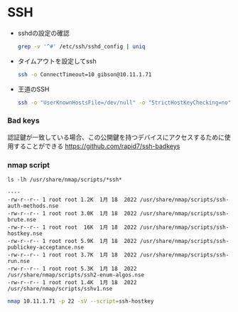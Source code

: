 # SSH

* sshdの設定の確認

  ```bash
  grep -v '^#' /etc/ssh/sshd_config | uniq
  ```

* タイムアウトを設定してssh

  ```bash
  ssh -o ConnectTimeout=10 gibson@10.11.1.71
  ```

* 王道のSSH

  ```bash
  ssh -o "UserKnownHostsFile=/dev/null" -o "StrictHostKeyChecking=no" student@192.168.127.52 -p 2222
  ```

  



### Bad keys

認証鍵が一致している場合、この公開鍵を持つデバイスにアクセスするために使用することができる
https://github.com/rapid7/ssh-badkeys



### nmap script

```
ls -lh /usr/share/nmap/scripts/*ssh*

----
-rw-r--r-- 1 root root 1.2K  1月 18  2022 /usr/share/nmap/scripts/ssh-auth-methods.nse
-rw-r--r-- 1 root root 3.0K  1月 18  2022 /usr/share/nmap/scripts/ssh-brute.nse
-rw-r--r-- 1 root root  16K  1月 18  2022 /usr/share/nmap/scripts/ssh-hostkey.nse
-rw-r--r-- 1 root root 5.9K  1月 18  2022 /usr/share/nmap/scripts/ssh-publickey-acceptance.nse
-rw-r--r-- 1 root root 3.7K  1月 18  2022 /usr/share/nmap/scripts/ssh-run.nse
-rw-r--r-- 1 root root 5.3K  1月 18  2022 /usr/share/nmap/scripts/ssh2-enum-algos.nse
-rw-r--r-- 1 root root 1.4K  1月 18  2022 /usr/share/nmap/scripts/sshv1.nse
```

```bash
nmap 10.11.1.71 -p 22 -sV --script=ssh-hostkey
```

